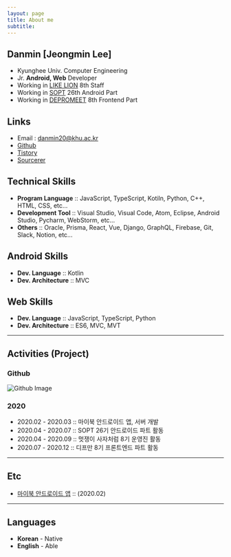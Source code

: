 ```yaml
---
layout: page
title: About me
subtitle: 
---
```


## Danmin [Jeongmin Lee]
- Kyunghee Univ. Computer Engineering
- Jr. **Android,  Web** Developer
- Working in [LIKE LION](https://likelion.net/) 8th Staff
- Working in [SOPT](http://sopt.org/wp/) 26th Android Part
- Working in [DEPROMEET](https://www.depromeet.com/) 8th Frontend Part

## Links
- Email : danmin20@khu.ac.kr
- [Github](https://github.com/danmin20)
- [Tistory](https://danminblog.tistory.com/)
- [Sourcerer](https://sourcerer.io/danmin20)

## Technical Skills
- **Program Language** :: JavaScript, TypeScript, Kotiln, Python, C++, HTML, CSS, etc...
- **Development Tool** :: Visual Studio, Visual Code, Atom, Eclipse, Android Studio, Pycharm, WebStorm, etc...
- **Others** :: Oracle, Prisma, React, Vue, Django, GraphQL, Firebase, Git, Slack, Notion, etc...

## Android Skills  

- **Dev. Language** :: Kotlin
- **Dev. Architecture** :: MVC

## Web Skills

- **Dev. Language** :: JavaScript, TypeScript, Python
- **Dev. Architecture** :: ES6, MVC, MVT


-------

## Activities (Project)
### Github
![Github Image](https://ghchart.rshah.org/danmin20)
### 2020
- 2020.02 - 2020.03 :: 마이북 안드로이드 앱, 서버 개발
- 2020.04 - 2020.07 :: SOPT 26기 안드로이드 파트 활동
- 2020.04 - 2020.09 :: 멋쟁이 사자처럼 8기 운영진 활동
- 2020.07 - 2020.12 :: 디프만 8기 프론트엔드 파트 활동


-------

## Etc
- [마이북 안드로이드 앱](https://play.google.com/store/apps/details?id=com.danmin.mybook) :: (2020.02)


-------

## Languages
- **Korean** - Native
- **English** - Able
